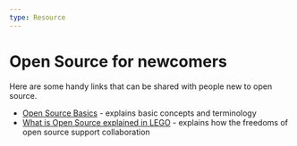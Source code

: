 ```yaml
---
type: Resource
---
```


# Open Source for newcomers

Here are some handy links that can be shared with people new to open source.

* [Open Source Basics](https://www.youtube.com/watch?v=Tyd0FO0tko8) - explains basic concepts and terminology
* [What is Open Source explained in LEGO](https://www.youtube.com/watch?v=a8fHgx9mE5U) - explains how the freedoms of open source support collaboration
